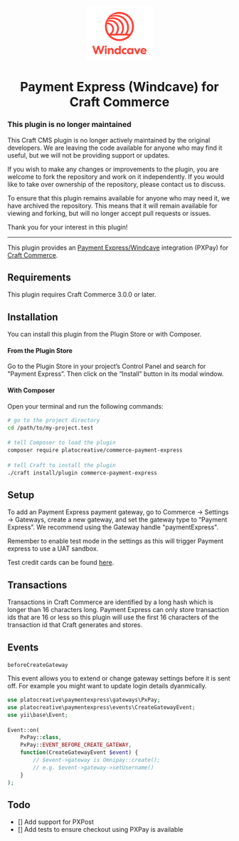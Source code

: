 <p align="center"><img src="./resources/logo.svg" width="150" alt="Payment Express (Windcave) for Craft Commerce"></p>

<h1 align="center">Payment Express (Windcave) for Craft Commerce</h1>

### This plugin is no longer maintained
This Craft CMS plugin is no longer actively maintained by the original developers. We are leaving the code available for anyone who may find it useful, but we will not be providing support or updates.

If you wish to make any changes or improvements to the plugin, you are welcome to fork the repository and work on it independently. If you would like to take over ownership of the repository, please contact us to discuss.

To ensure that this plugin remains available for anyone who may need it, we have archived the repository. This means that it will remain available for viewing and forking, but will no longer accept pull requests or issues.

Thank you for your interest in this plugin!

<hr>






This plugin provides an [Payment Express/Windcave](https://www.windcave.com/) integration (PXPay) for [Craft Commerce](https://craftcms.com/commerce).

## Requirements

This plugin requires Craft Commerce 3.0.0 or later.

## Installation

You can install this plugin from the Plugin Store or with Composer.

#### From the Plugin Store

Go to the Plugin Store in your project’s Control Panel and search for "Payment Express”. Then click on the “Install” button in its modal window.

#### With Composer

Open your terminal and run the following commands:

```bash
# go to the project directory
cd /path/to/my-project.test

# tell Composer to load the plugin
composer require platocreative/commerce-payment-express

# tell Craft to install the plugin
./craft install/plugin commerce-payment-express
```

## Setup

To add an Payment Express payment gateway, go to Commerce → Settings → Gateways, create a new gateway, and set the gateway type to “Payment Express”.
We recommend using the Gateway handle "paymentExpress".

Remember to enable test mode in the settings as this will trigger Payment express to use a UAT sandbox.

Test credit cards can be found [here](https://www.paymentexpress.com/support-merchant-frequently-asked-questions-testing-details).

## Transactions
Transactions in Craft Commerce are identified by a long hash which is longer than 16 characters long. Payment Express can only store transaction ids that are 16 or less so this plugin will use the first 16 characters of the transaction id that Craft generates and stores.

## Events
`beforeCreateGateway`

This event allows you to extend or change gateway settings before it is sent off. For example you might want to update login details dyanmically.

```php
use platocreative\paymentexpress\gateways\PxPay;
use platocreative\paymentexpress\events\CreateGatewayEvent;
use yii\base\Event;

Event::on(
    PxPay::class,
    PxPay::EVENT_BEFORE_CREATE_GATEWAY,
    function(CreateGatewayEvent $event) {
        // $event->gateway is Omnipay::create();
        // e.g. $event->gateway->setUsername()
    }
);

```



## Todo
- [] Add support for PXPost
- [] Add tests to ensure checkout using PXPay is available
